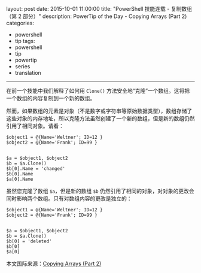 ﻿layout: post
date: 2015-10-01 11:00:00
title: "PowerShell 技能连载 - 复制数组（第 2 部分）"
description: PowerTip of the Day - Copying Arrays (Part 2)
categories:
- powershell
- tip
tags:
- powershell
- tip
- powertip
- series
- translation
---
在前一个技能中我们解释了如何用 `Clone()` 方法安全地“克隆”一个数组。这将把一个数组的内容复制到一个新的数组。

然而，如果数组的元素是对象（不是数字或字符串等原始数据类型），数组存储了这些对象的内存地址，所以克隆方法虽然创建了一个新的数组，但是新的数组仍然引用了相同对象。请看：

    $object1 = @{Name='Weltner'; ID=12 }
    $object2 = @{Name='Frank'; ID=99 }
    
    
    $a = $object1, $object2
    $b = $a.Clone()
    $b[0].Name = 'changed'
    $b[0].Name
    $a[0].Name

虽然您克隆了数组 `$a`，但是新的数组 `$b` 仍然引用了相同的对象，对对象的更改会同时影响两个数组。只有对数组内容的更改是独立的：

    $object1 = @{Name='Weltner'; ID=12 }
    $object2 = @{Name='Frank'; ID=99 }
    
    
    $a = $object1, $object2
    $b = $a.Clone()
    $b[0] = 'deleted'
    $b[0]
    $a[0]

<!--more-->
本文国际来源：[Copying Arrays (Part 2)](http://powershell.com/cs/blogs/tips/archive/2015/10/01/copying-arrays-part-2.aspx)

